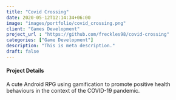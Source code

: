 ```yaml
---
title: "Covid Crossing"
date: 2020-05-12T12:14:34+06:00
image: "images/portfolio/covid_crossing.png"
client: "Games Development"
project_url : "https://github.com/freckles98/covid-crossing"
categories: ["Game Development"]
description: "This is meta description."
draft: false
---
```




#### Project Details

A cute Android RPG using gamification to promote positive health behaviours in the context of the COVID-19 pandemic.